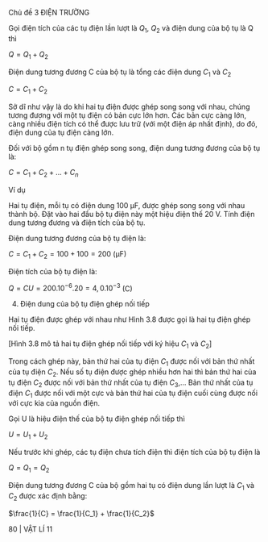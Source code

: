 Chủ đề 3 ĐIỆN TRƯỜNG

Gọi điện tích của các tụ điện lần lượt là $Q_1$, $Q_2$ và điện dung của bộ tụ là Q thì

$Q = Q_1 + Q_2$

Điện dung tương đương C của bộ tụ là tổng các điện dung $C_1$ và $C_2$

$C = C_1 + C_2$

Sở dĩ như vậy là do khi hai tụ điện được ghép song song với nhau, chúng tương đương với một tụ điện có bản cực lớn hơn. Các bản cực càng lớn, càng nhiều điện tích có thể được lưu trữ (với một điện áp nhất định), do đó, điện dung của tụ điện càng lớn.

Đối với bộ gồm n tụ điện ghép song song, điện dung tương đương của bộ tụ là:

$C = C_1 + C_2 + ... + C_n$

Ví dụ

Hai tụ điện, mỗi tụ có điện dung 100 μF, được ghép song song với nhau thành bộ. Đặt vào hai đầu bộ tụ điện này một hiệu điện thế 20 V. Tính điện dung tương đương và điện tích của bộ tụ.

Điện dung tương đương của bộ tụ điện là:

$C = C_1 + C_2 = 100 + 100 = 200$ (μF)

Điện tích của bộ tụ điện là:

$Q = CU = 200.10^{-6}.20 = 4,0.10^{-3}$ (C)

4. Điện dung của bộ tụ điện ghép nối tiếp

Hai tụ điện được ghép với nhau như Hình 3.8 được gọi là hai tụ điện ghép nối tiếp.

[Hình 3.8 mô tả hai tụ điện ghép nối tiếp với ký hiệu $C_1$ và $C_2$]

Trong cách ghép này, bản thứ hai của tụ điện $C_1$ được nối với bản thứ nhất của tụ điện $C_2$. Nếu số tụ điện được ghép nhiều hơn hai thì bản thứ hai của tụ điện $C_2$ được nối với bản thứ nhất của tụ điện $C_3$,... Bản thứ nhất của tụ điện $C_1$ được nối với một cực và bản thứ hai của tụ điện cuối cùng được nối với cực kia của nguồn điện.

Gọi U là hiệu điện thế của bộ tụ điện ghép nối tiếp thì

$U = U_1 + U_2$

Nếu trước khi ghép, các tụ điện chưa tích điện thì điện tích của bộ tụ điện là

$Q = Q_1 = Q_2$

Điện dung tương đương C của bộ gồm hai tụ có điện dung lần lượt là $C_1$ và $C_2$ được xác định bằng:

$\frac{1}{C} = \frac{1}{C_1} + \frac{1}{C_2}$

80 | VẬT LÍ 11
